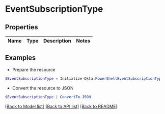 # EventSubscriptionType
## Properties

Name | Type | Description | Notes
------------ | ------------- | ------------- | -------------

## Examples

- Prepare the resource
```powershell
$EventSubscriptionType = Initialize-Okta.PowerShellEventSubscriptionType 
```

- Convert the resource to JSON
```powershell
$EventSubscriptionType | ConvertTo-JSON
```

[[Back to Model list]](../README.md#documentation-for-models) [[Back to API list]](../README.md#documentation-for-api-endpoints) [[Back to README]](../README.md)

